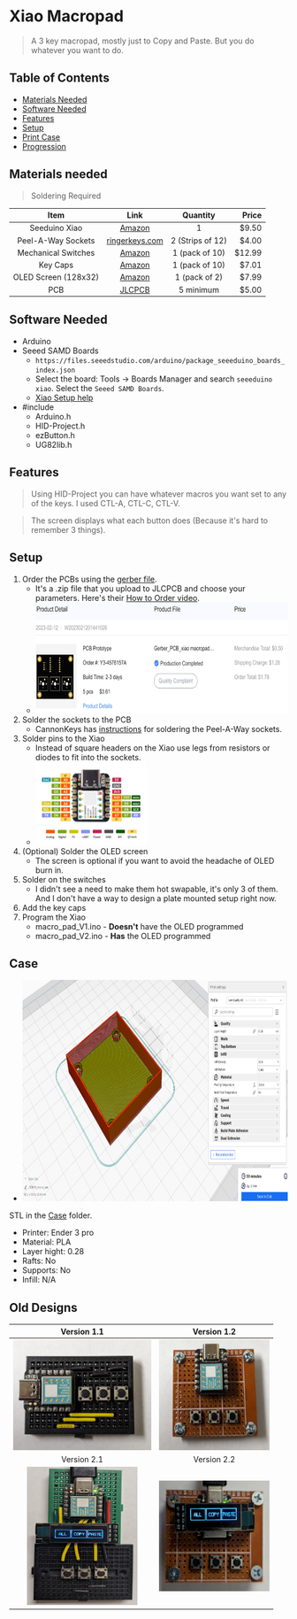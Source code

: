 # Xiao Macropad
> A 3 key macropad, mostly just to Copy and Paste. But you do whatever you want to do.


## Table of Contents
* [Materials Needed](#materials-needed)
* [Software Needed](#software-needed)
* [Features](#features)
* [Setup](#setup)
* [Print Case](#case)
* [Progression](#old-designs)


## Materials needed
> Soldering Required

| Item | Link | Quantity | Price |
|:----:|:----:|:--------:| -----:|
| Seeduino Xiao | [Amazon](https://ringerkeys.com/products/peel-a-way-sockets) | 1 | $9.50 |
| Peel-A-Way Sockets | [ringerkeys.com](https://ringerkeys.com/products/peel-a-way-sockets) | 2 (Strips of 12) | $4.00 |
| Mechanical Switches | [Amazon](https://www.amazon.com/dp/B09J3FWGVQ?psc=1&ref=ppx_yo2ov_dt_b_product_details) | 1 (pack of 10) | $12.99 |
| Key Caps | [Amazon](https://www.amazon.com/dp/B0BM8N2ZFX?psc=1&ref=ppx_yo2ov_dt_b_product_details) | 1 (pack of 10) | $7.01 |
| OLED Screen (128x32) | [Amazon](https://www.amazon.com/gp/product/B0761LV1SD/ref=ox_sc_saved_image_3?smid=A1N6DLY3NQK2VM&psc=1) | 1 (pack of 2) | $7.99 |
| PCB | [JLCPCB](https://jlcpcb.com/) | 5 minimum | $5.00 |


## Software Needed
* Arduino
* Seeed SAMD Boards
  * `https://files.seeedstudio.com/arduino/package_seeeduino_boards_index.json`
  * Select the board: Tools -> Boards Manager and search `seeeduino xiao`. Select the `Seeed SAMD Boards`.
  * [Xiao Setup help](https://dronebotworkshop.com/seeeduino-xiao-intro/)
* #include
  * Arduino.h
  * HID-Project.h
  * ezButton.h
  * UG82lib.h


## Features
> Using HID-Project you can have whatever macros you want set to any of the keys. I used CTL-A, CTL-C, CTL-V.

> The screen displays what each button does (Because it's hard to remember 3 things).


## Setup
1. Order the PCBs using the [gerber file](https://github.com/Babaganoush07/xiao_macropad/blob/main/PCB/Gerber_PCB_xiao%20macropad_2023-02-11.zip).
     * It's a .zip file that you upload to JLCPCB and choose your parameters. Here's their [How to Order video](https://youtu.be/SGsfiHOE9Fk).
     * <img src="/photos/PCBorder.png" width="850" height="200" />
3. Solder the sockets to the PCB
     *  CannonKeys has [instructions](https://docs.cannonkeys.com/sockets/) for soldering the Peel-A-Way sockets. 
4. Solder pins to the Xiao
     * Instead of square headers on the Xiao use legs from resistors or diodes to fit into the sockets.
     * <img src="/photos/Seeeduino-XIAO-pinout-1.jpg" width="200" height="150" />
5. (Optional) Solder the OLED screen
     * The screen is optional if you want to avoid the headache of OLED burn in.
6. Solder on the switches
     * I didn't see a need to make them hot swapable, it's only 3 of them. And I don't have a way to design a plate mounted setup right now.
7. Add the key caps
8. Program the Xiao
     * macro_pad_V1.ino - **Doesn't** have the OLED programmed
     * macro_pad_V2.ino - **Has** the OLED programmed

## Case
* <img src="/photos/cura_screenshot.png" width="600" height="400" />

STL in the [Case](https://github.com/Babaganoush07/xiao_macropad/tree/main/Case) folder.

* Printer: Ender 3 pro
* Material: PLA
* Layer hight: 0.28
* Rafts: No
* Supports: No
* Infill: N/A

## Old Designs
| Version 1.1 | Version 1.2 |
| :---------: | :---------: |
| <img src="/photos/v1.1.jpg" width="250" height="200" /> | <img src="/photos/v1.2.jpg" width="200" height="200" /> |
| Version 2.1 | Version 2.2 |
| <img src="/photos/v2.1.jpg" width="200" height="250" /> | <img src="/photos/v2.2.jpg" width="200" height="200" /> |
